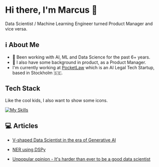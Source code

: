 # Hi there, I'm Marcus 👋
Data Scientist / Machine Learning Engineer turned Product Manager and vice versa.

<!--![MarcusElwin's Stats](https://github-readme-stats.vercel.app/api?username=MarcusElwin&theme=vue-dark&show_icons=true&hide_border=true&count_private=true)-->

## ℹ️ About Me
- 🤖 Been working with AI, ML and Data Science for the past 6+ years.
- 🎯 I also have some background in product, as a Product Manager.
- I'm currently working at [PocketLaw](pocketlaw.com) which is an AI Legal Tech Startup, based in Stockholm 🇸🇪.

## Tech Stack
Like the cool kids, I also want to show some icons.

[![My Skills](https://skillicons.dev/icons?i=python,pycharm,vscode,typescript,java,aws,bash,docker,ubuntu,fastapi,gcp,githubactions,github,gitlab,mysql,postgres,pytorch,r,regex,sklearn,tensorflow&perline=8)](https://skillicons.dev)

## 💻 Articles
- [V-shaped Data Scientist in the era of Generative AI](https://blog.gopenai.com/v-shaped-data-scientist-in-the-era-of-generative-ai-b29f1bca93b7)
- [NER using DSPy](https://dswithmac.com/posts/ner-dspy/)

- [Unpopular opinion - It's harder than ever to be a good data scientist](https://towardsdatascience.com/unpopular-opinion-its-harder-than-ever-to-be-a-good-data-scientist-489df13b592c)

<!--
**MarcusElwin/MarcusElwin** is a ✨ _special_ ✨ repository because its `README.md` (this file) appears on your GitHub profile.

Here are some ideas to get you started:

- 🔭 I’m currently working on ...
- 🌱 I’m currently learning ...
- 👯 I’m looking to collaborate on ...
- 🤔 I’m looking for help with ...
- 💬 Ask me about ...
- 📫 How to reach me: ...
- 😄 Pronouns: ...
- ⚡ Fun fact: ...
-->
